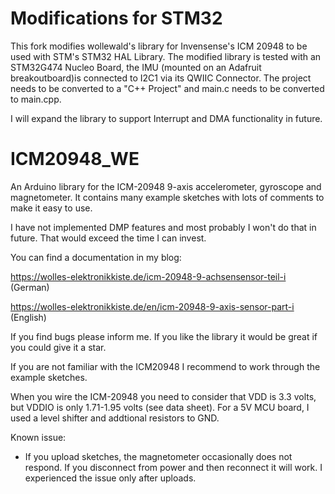 # Modifications for STM32
This fork modifies wollewald's library for Invensense's ICM 20948 to be used with STM's STM32 HAL Library.
The modified library is tested with an STM32G474 Nucleo Board, the IMU (mounted on an Adafruit breakoutboard)is connected to I2C1 via its QWIIC Connector.
The project needs to be converted to a "C++ Project" and main.c needs to be converted to main.cpp.

I will expand the library to support Interrupt and DMA functionality in future.

# ICM20948_WE
An Arduino library for the ICM-20948 9-axis accelerometer, gyroscope and magnetometer. It contains many example sketches with lots of comments to make it easy to use.

I have not implemented DMP features and most probably I won't do that in future. That would exceed the time I can invest. 

You can find a documentation in my blog:

https://wolles-elektronikkiste.de/icm-20948-9-achsensensor-teil-i (German)

https://wolles-elektronikkiste.de/en/icm-20948-9-axis-sensor-part-i (English)

If you find bugs please inform me. If you like the library it would be great if you could give it a star.

If you are not familiar with the ICM20948 I recommend to work through the example sketches.

When you wire the ICM-20948 you need to consider that VDD is 3.3 volts, but VDDIO is only 1.71-1.95 volts (see data sheet). For a 5V MCU board, I used a level shifter and addtional resistors to GND.

Known issue:
* If you upload sketches, the magnetometer occasionally does not respond. If you disconnect from power and then reconnect it will work. I experienced the issue only after uploads.

